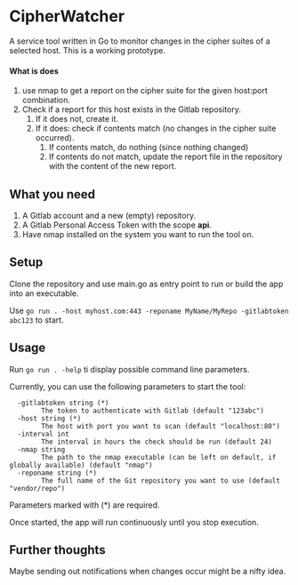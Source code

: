 # CipherWatcher
A service tool written in Go to monitor changes in the cipher suites of a selected host.
This is a working prototype.

#### What is does
1. use nmap to get a report on the cipher suite for the given host:port combination.
2. Check if a report for this host exists in the Gitlab repository.
    1. If it does not, create it.
    2. If it does: check if contents match (no changes in the cipher suite occurred).
        1. If contents match, do nothing (since nothing changed)
        2. If contents do not match, update the report file in the repository with 
        the content of the new report.

## What you need

1. A Gitlab account and a new (empty) repository.
2. A Gitlab Personal Access Token with the scope **api**.
3. Have nmap installed on the system you want to run the tool on.

## Setup

Clone the repository and use main.go as entry point to run or build the 
app into an executable.

Use
``go run . -host myhost.com:443 -reponame MyName/MyRepo -gitlabtoken abc123``
to start.

## Usage

Run ``go run . -help`` ti display possible command line parameters.

Currently, you can use the following parameters to start the tool:
```
  -gitlabtoken string (*)
        The token to authenticate with Gitlab (default "123abc")
  -host string (*)
        The host with port you want to scan (default "localhost:80")
  -interval int
        The interval in hours the check should be run (default 24)
  -nmap string
        The path to the nmap executable (can be left on default, if globally available) (default "nmap")
  -reponame string (*)
        The full name of the Git repository you want to use (default "vendor/repo")
```
Parameters marked with (*) are required.

Once started, the app will run continuously until you stop execution.

## Further thoughts
Maybe sending out notifications when changes occur might be a nifty idea.